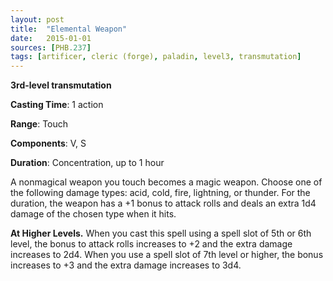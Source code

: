 ```yaml
---
layout: post
title:  "Elemental Weapon"
date:   2015-01-01
sources: [PHB.237]
tags: [artificer, cleric (forge), paladin, level3, transmutation]
---
```


**3rd-level transmutation**

**Casting Time**: 1 action

**Range**: Touch

**Components**: V, S

**Duration**: Concentration, up to 1 hour

A nonmagical weapon you touch becomes a magic weapon. Choose one of the following damage types: acid, cold, fire, lightning, or thunder. For the duration, the weapon has a +1 bonus to attack rolls and deals an extra 1d4 damage of the chosen type when it hits.

**At Higher Levels.** When you cast this spell using a spell slot of 5th or 6th level, the bonus to attack rolls increases to +2 and the extra damage increases to 2d4. When you use a spell slot of 7th level or higher, the bonus increases to +3 and the extra damage increases to 3d4.
